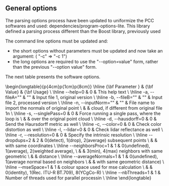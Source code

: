 General options
---------------

The parsing options process have been updated to uniformize the PCC softwares and used: dependencies/program-options-lite. 
This library defined a parsing process different than the Boost library, previously used 

The command line options must be updated and:

  * the short options without parameters must be updated and now take an argument: ( "-c" => "-c 1")
  * the long options are required to use the "--option=value" form, rather than the previous "--option value" form.


The next table presents the software options.
 

\begin{longtable}{p{4cm}p{1cm}p{8cm}}
\hline
{\bf Parameter }  & {\bf Value} & {\bf Usage} \\ \hline
        --help=0           & 0   & This help text                                       \\ \hline
  -a,   --fileA=""         & ""  & Input file 1, original version                       \\ \hline
  -b,   --fileB=""         & ""  & Input file 2, processed version                      \\ \hline
  -n,   --inputNorm=""     & ""  & File name to import the normals of original point    \\ 
                           &     & cloud, if different from original file 1n            \\ \hline
  -s,   --singlePass=0     & 0   & Force running a single pass, where the loop is       \\ 
                           &     & over the original point cloud                        \\ \hline
  -d,   --hausdorff=0      & 0   & Send the Haursdorff metric as well                   \\ \hline
  -c,   --color=0          & 0   & Check color distortion as well                       \\ \hline
  -l,   --lidar=0          & 0   & Check lidar reflectance as well                      \\ \hline
  -r,   --resolution=0     & 0   & Specify the intrinsic resolution                     \\ \hline
        --dropdups=2       & 2   & 0(detect), 1(drop), 2(average) subsequent points     \\ 
                           &     & with same coordinates                                \\ \hline
        --neighborsProc=1  & 1   & 0(undefined), 1(average), 2(weighted average),       \\ 
                           &     & 3(min), 4(max) neighbors with same geometric         \\ 
                           &     & distance                                             \\ \hline
        --averageNormals=1 & 1   & 0(undefined), 1(average normal based on neighbors    \\ 
                           &     & with same geometric distance)                        \\ \hline
        --mseSpace=1       & 1   & colour space used for mse calculation                \\
                           &     & 0(identity), 1(Rec. ITU-R BT.709), 8(YCgCo-R)        \\ \hline
        --nbThreads=1      & 1   & Number of threads used for parallel processin        \\ \hline
\end{longtable}

 